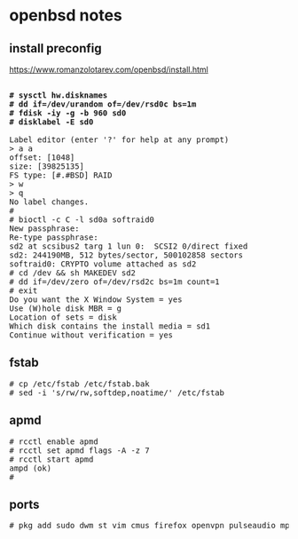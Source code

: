# openbsd notes

## install preconfig
https://www.romanzolotarev.com/openbsd/install.html

<pre>
<b>
# sysctl hw.disknames
# dd if=/dev/urandom of=/dev/rsd0c bs=1m
# fdisk -iy -g -b 960 sd0
# disklabel -E sd0
</b>
Label editor (enter '?' for help at any prompt)
> a a
offset: [1048]
size: [39825135]
FS type: [#.#BSD] RAID
> w
> q
No label changes.
#
# bioctl -c C -l sd0a softraid0
New passphrase:
Re-type passphrase:
sd2 at scsibus2 targ 1 lun 0:  SCSI2 0/direct fixed
sd2: 244190MB, 512 bytes/sector, 500102858 sectors
softraid0: CRYPTO volume attached as sd2
# cd /dev && sh MAKEDEV sd2
# dd if=/dev/zero of=/dev/rsd2c bs=1m count=1
# exit
Do you want the X Window System = yes
Use (W)hole disk MBR = g
Location of sets = disk
Which disk contains the install media = sd1
Continue without verification = yes
</pre>

## fstab

<pre>
# cp /etc/fstab /etc/fstab.bak
# sed -i 's/rw/rw,softdep,noatime/' /etc/fstab
</pre>

## apmd

<pre>
# rcctl enable apmd
# rcctl set apmd flags -A -z 7
# rcctl start apmd
ampd (ok)
#
</pre>

## ports

<pre>
# pkg_add sudo dwm st vim cmus firefox openvpn pulseaudio mpv feh ranger
</pre>
